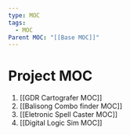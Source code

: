 ```yaml
---
type: MOC
tags:
  - MOC
Parent MOC: "[[Base MOC]]"
---
```

# Project MOC

1. [[GDR Cartografer MOC]]
2. [[Balisong Combo finder MOC]]
3. [[Eletronic Spell Caster MOC]]
4. [[Digital Logic Sim MOC]]